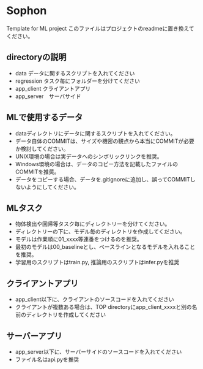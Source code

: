 # Sophon

Template for ML project
このファイルはプロジェクトのreadmeに置き換えてください。

## directoryの説明

- data  データに関するスクリプトを入れてください
- regression タスク毎にフォルダーを分けてください
- app_client  クライアントアプリ
- app_server　サーバサイド

## MLで使用するデータ

- dataディレクトリにデータに関するスクリプトを入れてください。
- データ自体のCOMMITは、サイズや機密の観点から本当にCOMMITが必要か検討してください。
- UNIX環境の場合は実データへのシンボリックリンクを推奨。
- Windows環境の場合は、データのコピー方法を記載したファイルのCOMMITを推奨。
- データをコピーする場合、データを.gitignoreに追加し、誤ってCOMMITしないようにしてください。

## MLタスク

- 物体検出や回帰等タスク毎にディレクトリーを分けてください。
- ディレクトリーの下に、モデル毎のディレクトリを作成してください。
- モデルは作業順に01_xxxx等連番をつけるのを推奨。
- 最初のモデルは00_baselineとし、ベースラインとなるモデルを入れることを推奨。
- 学習用のスクリプトはtrain.py, 推論用のスクリプトはinfer.pyを推奨

## クライアントアプリ

- app_client以下に、クライアントのソースコードを入れてください
- クライアントが複数ある場合は、TOP directoryにapp_client_xxxxと別の名前のディレクトリを作成してください
  
## サーバーアプリ

- app_server以下に、サーバーサイドのソースコードを入れてください
- ファイル名はapi.pyを推奨
  
